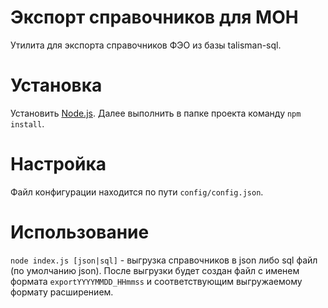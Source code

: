 # Экспорт справочников для МОН
Утилита для экспорта справочников ФЭО из базы talisman-sql.

# Установка
Установить [Node.js](http://nodejs.org). Далее выполнить в папке проекта команду `npm install`.

# Настройка
Файл конфигурации находится по пути `config/config.json`.

# Использование
`node index.js [json|sql]` - выгрузка справочников в json либо sql файл (по умолчанию json). После выгрузки будет создан файл с именем формата `exportYYYYMMDD_HHmmss` и соответствующим выгружаемому формату расширением.
